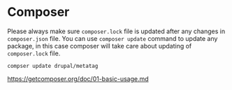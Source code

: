 # Composer
Please always make sure `composer.lock` file is updated after any changes in `composer.json` file.
You can use `composer update` command to update any package, in this case composer will take care about updating of `composer.lock` file.

```
compser update drupal/metatag
```

https://getcomposer.org/doc/01-basic-usage.md

